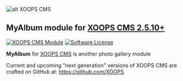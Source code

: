 ![alt XOOPS CMS](https://xoops.org/images/logoXoopsPhp8.png)
## MyAlbum module for  [XOOPS CMS 2.5.10+](https://xoops.org)
[![XOOPS CMS Module](https://img.shields.io/badge/XOOPS%20CMS-Module-blue.svg)](https://xoops.org)
[![Software License](https://img.shields.io/badge/license-GPL-brightgreen.svg?style=flat)](https://www.gnu.org/licenses/gpl-2.0.html)

**MyAlbum** for [XOOPS CMS](https://xoops.org) is another photo gallery module

Current and upcoming "next generation" versions of XOOPS CMS are crafted on GitHub at: https://github.com/XOOPS

